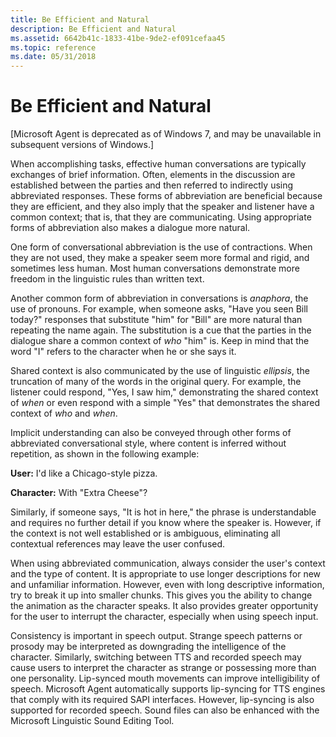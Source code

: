 ```yaml
---
title: Be Efficient and Natural
description: Be Efficient and Natural
ms.assetid: 6642b41c-1833-41be-9de2-ef091cefaa45
ms.topic: reference
ms.date: 05/31/2018
---
```


# Be Efficient and Natural

\[Microsoft Agent is deprecated as of Windows 7, and may be unavailable in subsequent versions of Windows.\]

When accomplishing tasks, effective human conversations are typically exchanges of brief information. Often, elements in the discussion are established between the parties and then referred to indirectly using abbreviated responses. These forms of abbreviation are beneficial because they are efficient, and they also imply that the speaker and listener have a common context; that is, that they are communicating. Using appropriate forms of abbreviation also makes a dialogue more natural.

One form of conversational abbreviation is the use of contractions. When they are not used, they make a speaker seem more formal and rigid, and sometimes less human. Most human conversations demonstrate more freedom in the linguistic rules than written text.

Another common form of abbreviation in conversations is *anaphora*, the use of pronouns. For example, when someone asks, "Have you seen Bill today?" responses that substitute "him" for "Bill" are more natural than repeating the name again. The substitution is a cue that the parties in the dialogue share a common context of *who* "him" is. Keep in mind that the word "I" refers to the character when he or she says it.

Shared context is also communicated by the use of linguistic *ellipsis*, the truncation of many of the words in the original query. For example, the listener could respond, "Yes, I saw him," demonstrating the shared context of *when* or even respond with a simple "Yes" that demonstrates the shared context of *who* and *when*.

Implicit understanding can also be conveyed through other forms of abbreviated conversational style, where content is inferred without repetition, as shown in the following example:

**User:** I'd like a Chicago-style pizza.

**Character:** With "Extra Cheese"?

Similarly, if someone says, "It is hot in here," the phrase is understandable and requires no further detail if you know where the speaker is. However, if the context is not well established or is ambiguous, eliminating all contextual references may leave the user confused.

When using abbreviated communication, always consider the user's context and the type of content. It is appropriate to use longer descriptions for new and unfamiliar information. However, even with long descriptive information, try to break it up into smaller chunks. This gives you the ability to change the animation as the character speaks. It also provides greater opportunity for the user to interrupt the character, especially when using speech input.

Consistency is important in speech output. Strange speech patterns or prosody may be interpreted as downgrading the intelligence of the character. Similarly, switching between TTS and recorded speech may cause users to interpret the character as strange or possessing more than one personality. Lip-synced mouth movements can improve intelligibility of speech. Microsoft Agent automatically supports lip-syncing for TTS engines that comply with its required SAPI interfaces. However, lip-syncing is also supported for recorded speech. Sound files can also be enhanced with the Microsoft Linguistic Sound Editing Tool.

 

 




